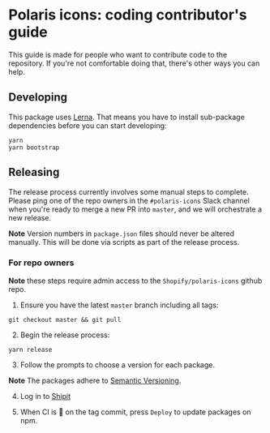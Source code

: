 # Polaris icons: coding contributor's guide 

This guide is made for people who want to contribute code to the repository. If you're not comfortable doing that, there's other ways you can help.

## Developing

This package uses [Lerna](https://github.com/lerna/lerna). That means you have to install sub-package dependencies before you can start developing:

```
yarn
yarn bootstrap
```

## Releasing

The release process currently involves some manual steps to complete. Please ping one of the repo owners in the `#polaris-icons` Slack channel when you're ready to merge a new PR into `master`, and we will orchestrate a new release.

**Note** Version numbers in `package.json` files should never be altered manually. This will be done via scripts as part of the release process.

### For repo owners

**Note** these steps require admin access to the `Shopify/polaris-icons` github repo.

1. Ensure you have the latest `master` branch including all tags:

```
git checkout master && git pull
```

2. Begin the release process:

```
yarn release
```

3. Follow the prompts to choose a version for each package.

**Note** The packages adhere to [Semantic Versioning](https://semver.org/spec/v2.0.0.html).

4. Log in to [Shipit](https://shipit.shopify.io/shopify/polaris-icons/testing)

5. When CI is 🍏 on the tag commit, press `Deploy` to update packages on npm.
